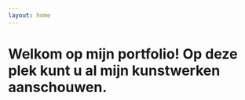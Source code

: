 ```yaml
---
layout: home
---
```


# Welkom op mijn portfolio! Op deze plek kunt u al mijn kunstwerken aanschouwen.
